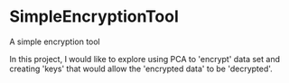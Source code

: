 # SimpleEncryptionTool
A simple encryption tool

In this project, I would like to explore using PCA to 'encrypt' data set and creating 'keys' that would allow the 'encrypted data' to be 'decrypted'.
